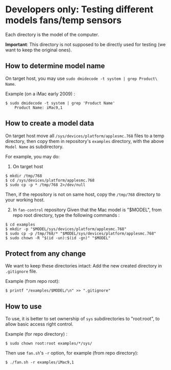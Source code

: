 # Developers only: Testing different models fans/temp sensors

Each directory is the model of the computer.

__Important__: This directory is not supposed to be directly used for testing (we want to keep the original ones).

## How to determine model name
On target host, you may use `sudo dmidecode -t system | grep Product\ Name`.

Example (on a iMac early 2009) :
```
$ sudo dmidecode -t system | grep 'Product Name'
	Product Name: iMac9,1
```

## How to create a model data
On target host move all `/sys/devices/platform/applesmc.768` files to a temp directory, then copy them in repository's `examples` directory, with the above `Model Name` as subdirectory.

For example, you may do:

1. On target host
```
$ mkdir /tmp/768
$ cd /sys/devices/platform/applesmc.768
$ sudo cp -p * /tmp/768 2>/dev/null
```
Then, if the repository is not on same host, copy the `/tmp/768` directory to your working host.

2. In `fan-control` repository
Given that the Mac model is "$MODEL", from repo root directory, type the following commands :
```
$ cd examples
$ mkdir -p "$MODEL/sys/devices/platform/applesmc.768"
$ sudo cp -p /tmp/768/* "$MODEL/sys/devices/platform/applesmc.768"
$ sudo chown -R "$(id -un):$(id -gn)" "$MODEL"
```

## Protect from any change
We want to keep these directories intact: Add the new created directory in `.gitignore` file.

Example (from repo root):
```
$ printf "/examples/$MODEL/\n" >> ".gitignore"
```

## How to use
To use, it is better to set ownership of `sys` subdirectories to "root:root", to allow basic access right control.

Example (for repo directory) :
```
$ sudo chown root:root examples/*/sys/
```

Then use `fan.sh`'s `-r` option, for example (from repo directory):
```
$ ./fan.sh -r examples/iMac9,1
```

